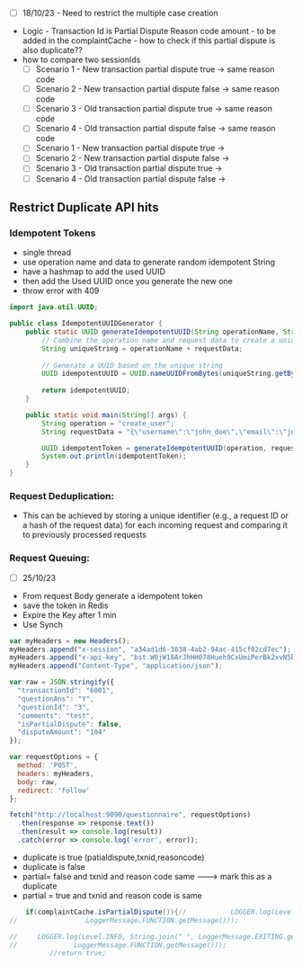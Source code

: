 - [ ] 18/10/23 - Need to restrict the multiple case creation 
- Logic -
		Transaction Id
		is Partial Dispute
		Reason code 
		amount - to be added in the complaintCache
		- how to check if this partial dispute is also duplicate??
- how to compare two sessionIds
	- [ ] Scenario 1 - New transaction partial dispute true -> same reason code 
	- [ ] Scenario 2 - New transaction partial dispute false -> same reason code 
	- [ ] Scenario 3 - Old transaction partial dispute true -> same reason code
	- [ ] Scenario 4 - Old transaction partial dispute false -> same reason code
	- [ ] Scenario 1 - New transaction partial dispute true ->  
	- [ ] Scenario 2 - New transaction partial dispute false -> 
	- [ ] Scenario 3 - Old transaction partial dispute true ->
	- [ ] Scenario 4 - Old transaction partial dispute false ->

## Restrict Duplicate API hits
### Idempotent Tokens
- single thread
- use operation name and data to generate random idempotent String
- have a hashmap to add the used UUID
- then add the Used UUID once you generate the new one
- throw error with 409
```java
import java.util.UUID;

public class IdempotentUUIDGenerator {
    public static UUID generateIdempotentUUID(String operationName, String requestData) {
        // Combine the operation name and request data to create a unique identifier
        String uniqueString = operationName + requestData;
        
        // Generate a UUID based on the unique string
        UUID idempotentUUID = UUID.nameUUIDFromBytes(uniqueString.getBytes());
        
        return idempotentUUID;
    }

    public static void main(String[] args) {
        String operation = "create_user";
        String requestData = "{\"username\":\"john_doe\",\"email\":\"john@example.com\"}";

        UUID idempotentToken = generateIdempotentUUID(operation, requestData);
        System.out.println(idempotentToken);
    }
}

```
### Request Deduplication:
- This can be achieved by storing a unique identifier (e.g., a request ID or a hash of the request data) for each incoming request and comparing it to previously processed requests
### Request Queuing:

	
	
- [ ] 25/10/23
-  From request Body generate a idempotent token
- save the token in Redis
-  Expire the Key after 1 min
-  Use Synch 
```javascript
var myHeaders = new Headers();
myHeaders.append("x-session", "a34ad1d6-3838-4ab2-94ac-415cf02cd7ec");
myHeaders.append("x-api-key", "bst.W0jW18ArJhHH078Hueh9CxUmiPerBk2xvN5bsB74sJ");
myHeaders.append("Content-Type", "application/json");

var raw = JSON.stringify({
  "transactionId": "6001",
  "questionAns": "Y",
  "questionId": "3",
  "comments": "test",
  "isPartialDispute": false,
  "disputeAmount": "104"
});

var requestOptions = {
  method: 'POST',
  headers: myHeaders,
  body: raw,
  redirect: 'follow'
};

fetch("http://localhost:9090/questionnaire", requestOptions)
  .then(response => response.text())
  .then(result => console.log(result))
  .catch(error => console.log('error', error));
```

- duplicate is true (patialdispute,txnid,reasoncode)
- duplicate is false
- partial= false and txnid and reason code same ---> mark this as a duplicate
- partial = true and txnid and reason code is same

```java
    if(complaintCache.isPartialDispute()){//           LOGGER.log(Level.INFO, String.join(" ", LoggerMessage.EXITING.getMessage(), "duplicateComplaintCheck",  
//                 LoggerMessage.FUNCTION.getMessage()));

//     LOGGER.log(Level.INFO, String.join(" ", LoggerMessage.EXITING.getMessage(), "duplicateComplaintCheck",  
//              LoggerMessage.FUNCTION.getMessage()));  
          //return true;
```